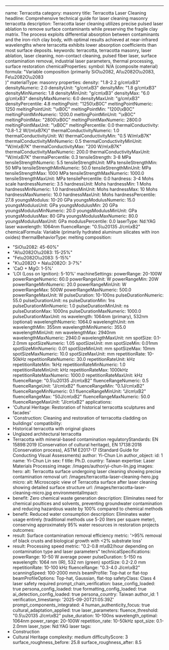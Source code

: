 ---
name: Terracotta
category: masonry
title: Terracotta Laser Cleaning
headline: Comprehensive technical guide for laser cleaning masonry terracotta
description: Terracotta laser cleaning utilizes precise pulsed laser ablation to remove
  surface contaminants while preserving the fragile clay matrix. The process exploits
  differential absorption between contaminants and the iron-rich clay body, with optimal
  results achieved at near-infrared wavelengths where terracotta exhibits lower absorption
  coefficients than most surface deposits.
keywords: terracotta, terracotta masonry, laser ablation, laser cleaning, non-contact
  cleaning, pulsed fiber laser, surface contamination removal, industrial laser parameters,
  thermal processing, surface restoration
chemicalProperties:
  symbol: N/A (composite material)
  formula: "Variable composition (primarily SiO\u2082, Al\u2082O\u2083, Fe\u2082O\u2083\
    )"
  materialType: masonry
properties:
  density: "1.8-2.2 g/cm\xB3"
  densityNumeric: 2.0
  densityUnit: "g/cm\xB3"
  densityMin: "1.8 g/cm\xB3"
  densityMinNumeric: 1.8
  densityMinUnit: "g/cm\xB3"
  densityMax: "6.0 g/cm\xB3"
  densityMaxNumeric: 6.0
  densityMaxUnit: "g/cm\xB3"
  densityPercentile: 4.8
  meltingPoint: "1250\xB0C"
  meltingPointNumeric: 1250
  meltingPointUnit: "\xB0C"
  meltingPointMin: "1200\xB0C"
  meltingPointMinNumeric: 1200.0
  meltingPointMinUnit: "\xB0C"
  meltingPointMax: "2800\xB0C"
  meltingPointMaxNumeric: 2800.0
  meltingPointMaxUnit: "\xB0C"
  meltingPercentile: 0.0
  thermalConductivity: "0.8-1.2 W/(m\xB7K)"
  thermalConductivityNumeric: 1.0
  thermalConductivityUnit: W/
  thermalConductivityMin: "0.5 W/m\xB7K"
  thermalConductivityMinNumeric: 0.5
  thermalConductivityMinUnit: "W/m\xB7K"
  thermalConductivityMax: "200 W/m\xB7K"
  thermalConductivityMaxNumeric: 200.0
  thermalConductivityMaxUnit: "W/m\xB7K"
  thermalPercentile: 0.3
  tensileStrength: 3-8 MPa
  tensileStrengthNumeric: 5.5
  tensileStrengthUnit: MPa
  tensileStrengthMin: 50 MPa
  tensileStrengthMinNumeric: 50.0
  tensileStrengthMinUnit: MPa
  tensileStrengthMax: 1000 MPa
  tensileStrengthMaxNumeric: 1000.0
  tensileStrengthMaxUnit: MPa
  tensilePercentile: 0.0
  hardness: 3-4 Mohs scale
  hardnessNumeric: 3.5
  hardnessUnit: Mohs
  hardnessMin: 1 Mohs
  hardnessMinNumeric: 1.0
  hardnessMinUnit: Mohs
  hardnessMax: 10 Mohs
  hardnessMaxNumeric: 10.0
  hardnessMaxUnit: Mohs
  hardnessPercentile: 27.8
  youngsModulus: 10-20 GPa
  youngsModulusNumeric: 15.0
  youngsModulusUnit: GPa
  youngsModulusMin: 20 GPa
  youngsModulusMinNumeric: 20.0
  youngsModulusMinUnit: GPa
  youngsModulusMax: 80 GPa
  youngsModulusMaxNumeric: 80.0
  youngsModulusMaxUnit: GPa
  modulusPercentile: 0.0
  laserType: Nd:YAG laser
  wavelength: 1064nm
  fluenceRange: "0.5\u20135 J/cm\xB2"
  chemicalFormula: Variable (primarily hydrated aluminum silicates with iron oxides)
  thermalBehaviorType: melting
composition:
- "SiO\u2082: 45-60%"
- "Al\u2082O\u2083: 15-25%"
- "Fe\u2082O\u2083: 5-15%"
- "K\u2082O + Na\u2082O: 3-7%"
- 'CaO + MgO: 1-5%'
- 'LOI (Loss on Ignition): 5-10%'
machineSettings:
  powerRange: 20-100W
  powerRangeNumeric: 60.0
  powerRangeUnit: W
  powerRangeMin: 20W
  powerRangeMinNumeric: 20.0
  powerRangeMinUnit: W
  powerRangeMax: 500W
  powerRangeMaxNumeric: 500.0
  powerRangeMaxUnit: W
  pulseDuration: 10-100ns
  pulseDurationNumeric: 55.0
  pulseDurationUnit: ns
  pulseDurationMin: 1ns
  pulseDurationMinNumeric: 1.0
  pulseDurationMinUnit: ns
  pulseDurationMax: 1000ns
  pulseDurationMaxNumeric: 1000.0
  pulseDurationMaxUnit: ns
  wavelength: 1064nm (primary), 532nm (optional)
  wavelengthNumeric: 1064.0
  wavelengthUnit: nm
  wavelengthMin: 355nm
  wavelengthMinNumeric: 355.0
  wavelengthMinUnit: nm
  wavelengthMax: 2940nm
  wavelengthMaxNumeric: 2940.0
  wavelengthMaxUnit: nm
  spotSize: 0.1-2.0mm
  spotSizeNumeric: 1.05
  spotSizeUnit: mm
  spotSizeMin: 0.01mm
  spotSizeMinNumeric: 0.01
  spotSizeMinUnit: mm
  spotSizeMax: 10mm
  spotSizeMaxNumeric: 10.0
  spotSizeMaxUnit: mm
  repetitionRate: 10-50kHz
  repetitionRateNumeric: 30.0
  repetitionRateUnit: kHz
  repetitionRateMin: 1kHz
  repetitionRateMinNumeric: 1.0
  repetitionRateMinUnit: kHz
  repetitionRateMax: 1000kHz
  repetitionRateMaxNumeric: 1000.0
  repetitionRateMaxUnit: kHz
  fluenceRange: "0.5\u20135 J/cm\xB2"
  fluenceRangeNumeric: 0.5
  fluenceRangeUnit: "J/cm\xB2"
  fluenceRangeMin: "0.1J/cm\xB2"
  fluenceRangeMinNumeric: 0.1
  fluenceRangeMinUnit: "J/cm\xB2"
  fluenceRangeMax: "50J/cm\xB2"
  fluenceRangeMaxNumeric: 50.0
  fluenceRangeMaxUnit: "J/cm\xB2"
applications:
- 'Cultural Heritage: Restoration of historical terracotta sculptures and facades'
- 'Construction: Cleaning and restoration of terracotta cladding on buildings'
compatibility:
- Historical terracotta with original glazes
- Unglazed architectural terracotta
- Terracotta with mineral-based contamination
regulatoryStandards: EN 15898:2019 (Conservation of cultural heritage), EN 17138:2018
  (Conservation process), ASTM E2017-17 (Standard Guide for Conducting Visual Assessments)
author: Yi-Chun Lin
author_object:
  id: 1
  name: Yi-Chun Lin
  sex: f
  title: Ph.D.
  country: Taiwan
  expertise: Laser Materials Processing
  image: /images/author/yi-chun-lin.jpg
images:
  hero:
    alt: Terracotta surface undergoing laser cleaning showing precise contamination
      removal
    url: /images/terracotta-laser-cleaning-hero.jpg
  micro:
    alt: Microscopic view of Terracotta surface after laser cleaning showing detailed
      surface structure
    url: /images/terracotta-laser-cleaning-micro.jpg
environmentalImpact:
- benefit: Zero chemical waste generation
  description: Eliminates need for chemical poultices and solvents, preventing groundwater
    contamination and reducing hazardous waste by 100% compared to chemical methods
- benefit: Reduced water consumption
  description: Eliminates water usage entirely (traditional methods use 5-20 liters
    per square meter), conserving approximately 95% water resources in restoration
    projects
outcomes:
- result: Surface contamination removal efficiency
  metric: '>95% removal of black crusts and biological growth with <2% substrate loss'
- result: Processing speed
  metric: "0.2-0.8 m\xB2/hour depending on contamination type and laser parameters"
technicalSpecifications:
  powerRange: 10-50 W average power
  pulseDuration: 5-150 ns
  wavelength: 1064 nm (IR), 532 nm (green)
  spotSize: 0.2-2.0 mm
  repetitionRate: 10-100 kHz
  fluenceRange: "0.3-4.0 J/cm\xB2"
  scanningSpeed: 100-2000 mm/s
  beamProfile: Top-hat or flat-top
  beamProfileOptions: Top-hat, Gaussian, flat-top
  safetyClass: Class 4 laser safety required
prompt_chain_verification:
  base_config_loaded: true
  persona_config_loaded: true
  formatting_config_loaded: true
  ai_detection_config_loaded: true
  persona_country: Taiwan
  author_id: 1
  verification_timestamp: '2025-09-20T21:05:39Z'
  prompt_components_integrated: 4
  human_authenticity_focus: true
  cultural_adaptation_applied: true
laser_parameters:
  fluence_threshold: "0.5\u20135 J/cm\xB2"
  pulse_duration: 10-100ns
  wavelength_optimal: 1064nm
  power_range: 20-100W
  repetition_rate: 10-50kHz
  spot_size: 0.1-2.0mm
  laser_type: Nd:YAG laser
tags:
- Construction
- Cultural Heritage
complexity: medium
difficultyScore: 3
surface_roughness_before: 25.8
surface_roughness_after: 8.5
